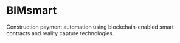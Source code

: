 # BIMsmart
Construction payment automation using blockchain-enabled smart contracts and reality capture technologies.
